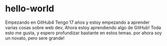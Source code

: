 # hello-world
Empezando en GitHub4
Tengo 17 años y estoy empezando a aprender varias cosas sobre web dev, Ahora estoy aprendiendo algo de GitHub! Toda esto me gusta, y espero profundizar bastante en estos temas. por ahora soy un novato, pero sere grande!
